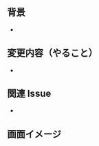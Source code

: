 ## 背景

<!-- なぜ変更したのか -->

-

## 変更内容（やること）

<!-- 変更内容、実現すること -->

-

## 関連 Issue

<!-- #xxで指定 -->

-

## 画面イメージ

<!-- frontendの実装があるときのみ -->
